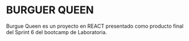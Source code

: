 # BURGUER QUEEN

Burgue Queen es un proyecto en REACT presentado como producto final del Sprint 6 del bootcamp de Laboratoria.

